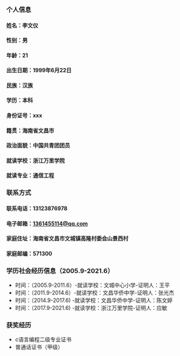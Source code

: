 ### 个人信息
#### 姓名：李文仪
#### 性别：男
#### 年龄：21
#### 出生日期：1999年6月22日
#### 民族：汉族
#### 学历：本科
#### 身份证号：xxx
#### 籍贯：海南省文昌市
#### 政治面貌：中国共青团团员
#### 就读学校：浙江万里学院
#### 就读专业：通信工程

### 联系方式
#### 联系电话：13123876978
#### 电子邮箱：1361455114@qq.com
#### 家庭住址：海南省文昌市文城镇高隆村委会山景西村
#### 家庭邮编：571300

### 学历社会经历信息（2005.9-2021.6）
- 时间：（2005.9-2011.6）-就读学校：文城中心小学-证明人：王平
- 时间：（2011.9-2014.6）-就读学校：文昌华侨中学-证明人：张光杰
- 时间：（2014.9-2017.6) -就读学校：文昌华侨中学-证明人：陈文婷
- 时间：（2017.9-2021.6) -就读学校：浙江万里学院-证明人：应敏

### 获奖经历
- c语言编程二级专业证书
- 普通话证书（甲级）
